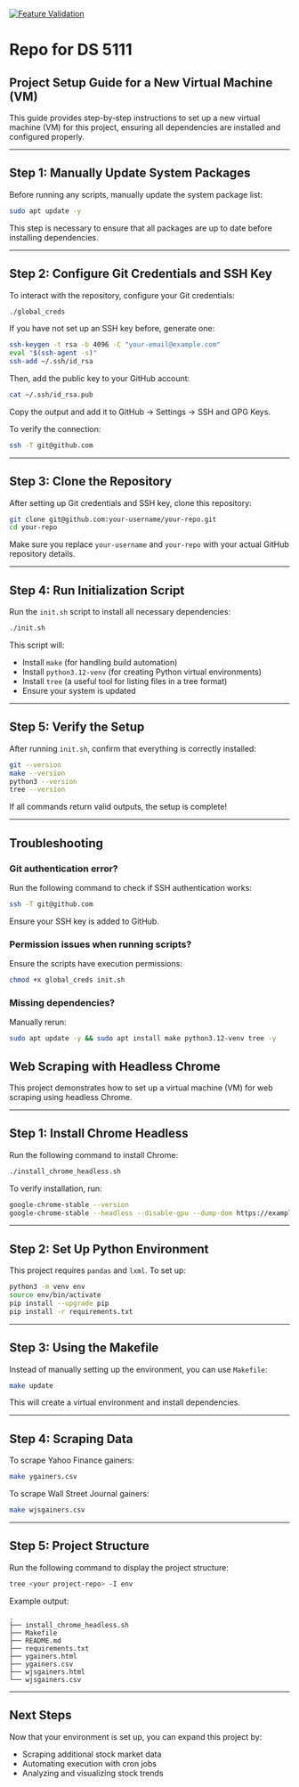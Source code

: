 [![Feature Validation](https://github.com/lingzhenzhu/SP25_DS5111_qrb2gn/actions/workflows/validations.yml/badge.svg)](https://github.com/lingzhenzhu/SP25_DS5111_qrb2gn/actions/workflows/validations.yml)
# Repo for DS 5111
## Project Setup Guide for a New Virtual Machine (VM)

This guide provides step-by-step instructions to set up a new virtual machine (VM) for this project, ensuring all dependencies are installed and configured properly.

---

## **Step 1: Manually Update System Packages**
Before running any scripts, manually update the system package list:

```bash
sudo apt update -y
```

This step is necessary to ensure that all packages are up to date before installing dependencies.

---

## **Step 2: Configure Git Credentials and SSH Key**
To interact with the repository, configure your Git credentials:

```bash
./global_creds
```

If you have not set up an SSH key before, generate one:

```bash
ssh-keygen -t rsa -b 4096 -C "your-email@example.com"
eval "$(ssh-agent -s)"
ssh-add ~/.ssh/id_rsa
```

Then, add the public key to your GitHub account:

```bash
cat ~/.ssh/id_rsa.pub
```

Copy the output and add it to GitHub → Settings → SSH and GPG Keys.

To verify the connection:

```bash
ssh -T git@github.com
```

---

## **Step 3: Clone the Repository**
After setting up Git credentials and SSH key, clone this repository:

```bash
git clone git@github.com:your-username/your-repo.git
cd your-repo
```

Make sure you replace `your-username` and `your-repo` with your actual GitHub repository details.

---

## **Step 4: Run Initialization Script**
Run the `init.sh` script to install all necessary dependencies:

```bash
./init.sh
```

This script will:

- Install `make` (for handling build automation)
- Install `python3.12-venv` (for creating Python virtual environments)
- Install `tree` (a useful tool for listing files in a tree format)
- Ensure your system is updated

---

## **Step 5: Verify the Setup**
After running `init.sh`, confirm that everything is correctly installed:

```bash
git --version
make --version
python3 --version
tree --version
```

If all commands return valid outputs, the setup is complete!

---

## **Troubleshooting**

### Git authentication error?
Run the following command to check if SSH authentication works:

```bash
ssh -T git@github.com
```

Ensure your SSH key is added to GitHub.

### Permission issues when running scripts?
Ensure the scripts have execution permissions:

```bash
chmod +x global_creds init.sh
```

### Missing dependencies?
Manually rerun:

```bash
sudo apt update -y && sudo apt install make python3.12-venv tree -y
```

## Web Scraping with Headless Chrome

This project demonstrates how to set up a virtual machine (VM) for web scraping using headless Chrome.

---

## **Step 1: Install Chrome Headless**
Run the following command to install Chrome:

```bash
./install_chrome_headless.sh
```

To verify installation, run:

```bash
google-chrome-stable --version
google-chrome-stable --headless --disable-gpu --dump-dom https://example.com/
```

---

## **Step 2: Set Up Python Environment**

This project requires `pandas` and `lxml`. To set up:

```bash
python3 -m venv env
source env/bin/activate
pip install --upgrade pip
pip install -r requirements.txt
```

---

## **Step 3: Using the Makefile**

Instead of manually setting up the environment, you can use `Makefile`:

```bash
make update
```

This will create a virtual environment and install dependencies.

---

## **Step 4: Scraping Data**

To scrape Yahoo Finance gainers:

```bash
make ygainers.csv
```

To scrape Wall Street Journal gainers:

```bash
make wjsgainers.csv
```

---

## **Step 5: Project Structure**

Run the following command to display the project structure:

```bash
tree <your project-repo> -I env
```

Example output:

```
.
├── install_chrome_headless.sh
├── Makefile
├── README.md
├── requirements.txt
├── ygainers.html
├── ygainers.csv
├── wjsgainers.html
└── wjsgainers.csv
```

---

## **Next Steps**

Now that your environment is set up, you can expand this project by:

- Scraping additional stock market data
- Automating execution with cron jobs
- Analyzing and visualizing stock trends


